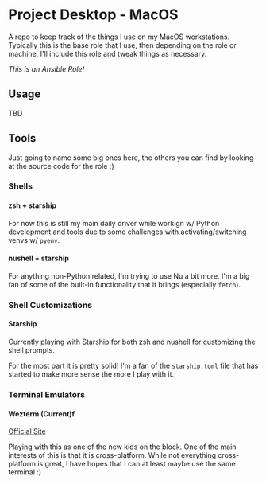# Project Desktop - MacOS

A repo to keep track of the things I use on my MacOS workstations. Typically this is the base role that I use, then
depending on the role or machine, I'll include this role and tweak things as necessary.

_This is an Ansible Role!_

## Usage

TBD

## Tools

Just going to name some big ones here, the others you can find by looking at the source code for the role :)

### Shells

#### zsh + starship

For now this is still my main daily driver while workign w/ Python development and tools due to some challenges with
activating/switching venvs w/ `pyenv`.

#### nushell + starship

For anything non-Python related, I'm trying to use Nu a bit more. I'm a big fan of some of the built-in functionality that it
brings (especially `fetch`).

### Shell Customizations

#### Starship

Currently playing with Starship for both zsh and nushell for customizing the shell prompts.

For the most part it is pretty solid! I'm a fan of the `starship.toml` file that has started to make more sense 
the more I play with it.

### Terminal Emulators

#### Wezterm (Current)f

[Official Site](https://wezfurlong.org/wezterm/index.html)

Playing with this as one of the new kids on the block. One of the main interests of this is that it is cross-platform. While
not everything cross-platform is great, I have hopes that I can at least maybe use the same terminal :)
